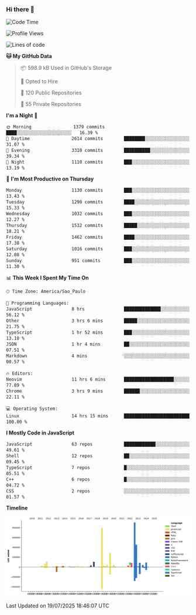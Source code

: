 ### Hi there 👋

<!--START_SECTION:waka-->
![Code Time](http://img.shields.io/badge/Code%20Time-7%2C275%20hrs%2032%20mins-blue)

![Profile Views](http://img.shields.io/badge/Profile%20Views-0-blue)

![Lines of code](https://img.shields.io/badge/From%20Hello%20World%20I%27ve%20Written-3.5%20million%20lines%20of%20code-blue)

**🐱 My GitHub Data** 

> 📦 598.9 kB Used in GitHub's Storage 
 > 
> 💼 Opted to Hire
 > 
> 📜 120 Public Repositories 
 > 
> 🔑 55 Private Repositories 
 > 
**I'm a Night 🦉** 

```text
🌞 Morning                1379 commits        ████░░░░░░░░░░░░░░░░░░░░░   16.39 % 
🌆 Daytime                2614 commits        ████████░░░░░░░░░░░░░░░░░   31.07 % 
🌃 Evening                3310 commits        ██████████░░░░░░░░░░░░░░░   39.34 % 
🌙 Night                  1110 commits        ███░░░░░░░░░░░░░░░░░░░░░░   13.19 % 
```
📅 **I'm Most Productive on Thursday** 

```text
Monday                   1130 commits        ███░░░░░░░░░░░░░░░░░░░░░░   13.43 % 
Tuesday                  1290 commits        ████░░░░░░░░░░░░░░░░░░░░░   15.33 % 
Wednesday                1032 commits        ███░░░░░░░░░░░░░░░░░░░░░░   12.27 % 
Thursday                 1532 commits        █████░░░░░░░░░░░░░░░░░░░░   18.21 % 
Friday                   1462 commits        ████░░░░░░░░░░░░░░░░░░░░░   17.38 % 
Saturday                 1016 commits        ███░░░░░░░░░░░░░░░░░░░░░░   12.08 % 
Sunday                   951 commits         ███░░░░░░░░░░░░░░░░░░░░░░   11.30 % 
```


📊 **This Week I Spent My Time On** 

```text
🕑︎ Time Zone: America/Sao_Paulo

💬 Programming Languages: 
JavaScript               8 hrs               ██████████████░░░░░░░░░░░   56.12 % 
Other                    3 hrs 6 mins        █████░░░░░░░░░░░░░░░░░░░░   21.75 % 
TypeScript               1 hr 52 mins        ███░░░░░░░░░░░░░░░░░░░░░░   13.10 % 
JSON                     1 hr 4 mins         ██░░░░░░░░░░░░░░░░░░░░░░░   07.51 % 
Markdown                 4 mins              ░░░░░░░░░░░░░░░░░░░░░░░░░   00.57 % 

🔥 Editors: 
Neovim                   11 hrs 6 mins       ███████████████████░░░░░░   77.89 % 
Chrome                   3 hrs 9 mins        ██████░░░░░░░░░░░░░░░░░░░   22.11 % 

💻 Operating System: 
Linux                    14 hrs 15 mins      █████████████████████████   100.00 % 
```

**I Mostly Code in JavaScript** 

```text
JavaScript               63 repos            ████████████░░░░░░░░░░░░░   49.61 % 
Shell                    12 repos            ██░░░░░░░░░░░░░░░░░░░░░░░   09.45 % 
TypeScript               7 repos             █░░░░░░░░░░░░░░░░░░░░░░░░   05.51 % 
C++                      6 repos             █░░░░░░░░░░░░░░░░░░░░░░░░   04.72 % 
CSS                      2 repos             ░░░░░░░░░░░░░░░░░░░░░░░░░   01.57 % 
```



**Timeline**

![Lines of Code chart](https://raw.githubusercontent.com/jampow/jampow/master/assets/bar_graph.png)


 Last Updated on 19/07/2025 18:46:07 UTC
<!--END_SECTION:waka-->
